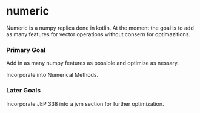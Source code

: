 # numeric
Numeric is a numpy replica done in kotlin. At the moment the goal is to add as many features for vector operations without consern for optimazitions. 


### Primary Goal
Add in as many numpy features as possible and optimize as nessary.

Incorporate into Numerical Methods.

### Later Goals
Incorporate JEP 338 into a jvm section for further optimization.
